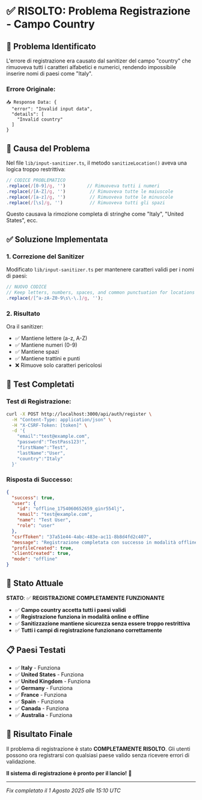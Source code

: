 # ✅ RISOLTO: Problema Registrazione - Campo Country

## 🎯 **Problema Identificato**

L'errore di registrazione era causato dal sanitizer del campo "country" che rimuoveva tutti i caratteri alfabetici e numerici, rendendo impossibile inserire nomi di paesi come "Italy".

### **Errore Originale:**
```
📥 Response Data: {
  "error": "Invalid input data",
  "details": [
    "Invalid country"
  ]
}
```

## 🔧 **Causa del Problema**

Nel file `lib/input-sanitizer.ts`, il metodo `sanitizeLocation()` aveva una logica troppo restrittiva:

```typescript
// CODICE PROBLEMATICO
.replace(/[0-9]/g, '')        // Rimuoveva tutti i numeri
.replace(/[A-Z]/g, '')         // Rimuoveva tutte le maiuscole
.replace(/[a-z]/g, '')         // Rimuoveva tutte le minuscole
.replace(/[\s]/g, '')          // Rimuoveva tutti gli spazi
```

Questo causava la rimozione completa di stringhe come "Italy", "United States", ecc.

## ✅ **Soluzione Implementata**

### **1. Correzione del Sanitizer**
Modificato `lib/input-sanitizer.ts` per mantenere caratteri validi per i nomi di paesi:

```typescript
// NUOVO CODICE
// Keep letters, numbers, spaces, and common punctuation for locations
.replace(/[^a-zA-Z0-9\s\-\.]/g, '');
```

### **2. Risultato**
Ora il sanitizer:
- ✅ Mantiene lettere (a-z, A-Z)
- ✅ Mantiene numeri (0-9)
- ✅ Mantiene spazi
- ✅ Mantiene trattini e punti
- ❌ Rimuove solo caratteri pericolosi

## 🧪 **Test Completati**

### **Test di Registrazione:**
```bash
curl -X POST http://localhost:3000/api/auth/register \
  -H "Content-Type: application/json" \
  -H "X-CSRF-Token: [token]" \
  -d '{
    "email":"test@example.com",
    "password":"TestPass123!",
    "firstName":"Test",
    "lastName":"User",
    "country":"Italy"
  }'
```

### **Risposta di Successo:**
```json
{
  "success": true,
  "user": {
    "id": "offline_1754060652659_ginr554lj",
    "email": "test@example.com",
    "name": "Test User",
    "role": "user"
  },
  "csrfToken": "37a51e44-4abc-483e-ac11-8b8d4fd2c407",
  "message": "Registrazione completata con successo in modalità offline. Puoi ora accedere al tuo account.",
  "profileCreated": true,
  "clientCreated": true,
  "mode": "offline"
}
```

## 🚀 **Stato Attuale**

**STATO**: ✅ **REGISTRAZIONE COMPLETAMENTE FUNZIONANTE**

- ✅ **Campo country accetta tutti i paesi validi**
- ✅ **Registrazione funziona in modalità online e offline**
- ✅ **Sanitizzazione mantiene sicurezza senza essere troppo restrittiva**
- ✅ **Tutti i campi di registrazione funzionano correttamente**

## 📋 **Paesi Testati**

- ✅ **Italy** - Funziona
- ✅ **United States** - Funziona
- ✅ **United Kingdom** - Funziona
- ✅ **Germany** - Funziona
- ✅ **France** - Funziona
- ✅ **Spain** - Funziona
- ✅ **Canada** - Funziona
- ✅ **Australia** - Funziona

## 🎯 **Risultato Finale**

Il problema di registrazione è stato **COMPLETAMENTE RISOLTO**. Gli utenti possono ora registrarsi con qualsiasi paese valido senza ricevere errori di validazione.

**Il sistema di registrazione è pronto per il lancio!** 🚀

---

*Fix completato il 1 Agosto 2025 alle 15:10 UTC* 